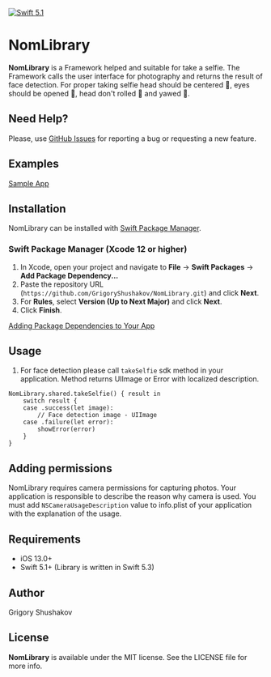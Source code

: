 
[![Swift 5.1](https://img.shields.io/badge/swift-5.1-red.svg?style=flat)](https://developer.apple.com/swift)

# NomLibrary

**NomLibrary** is a Framework helped and suitable for take a selfie. The Framework calls the user interface for photography and returns the result of face detection. For proper taking selfie head should be centered 􀲏, eyes should be opened 􀦧, head don't rolled 􀯓 and yawed 􀪽.


## Need Help?

Please, use [GitHub Issues](https://github.com/GrigoryShushakov/nomlibrary/issues) for reporting a bug or requesting a new feature.


## Examples

[Sample App](https://github.com/GrigoryShushakov/NomLibraryClient)


## Installation

NomLibrary can be installed with [Swift Package Manager](https://swift.org/package-manager/).
### Swift Package Manager (Xcode 12 or higher)

1. In Xcode, open your project and navigate to **File** → **Swift Packages** → **Add Package Dependency...**
2. Paste the repository URL (`https://github.com/GrigoryShushakov/NomLibrary.git`) and click **Next**.
3. For **Rules**, select **Version (Up to Next Major)** and click **Next**.
4. Click **Finish**.

[Adding Package Dependencies to Your App](https://developer.apple.com/documentation/swift_packages/adding_package_dependencies_to_your_app)


## Usage

1. For face detection please call `takeSelfie` sdk method in your application.
Method returns UIImage or Error with localized description.

```
NomLibrary.shared.takeSelfie() { result in
    switch result {
    case .success(let image):
        // Face detection image - UIImage
    case .failure(let error):
        showError(error)
    }
}
```

## Adding permissions

NomLibrary requires camera permissions for capturing photos. Your application is responsible to describe the reason why camera is used. You must add `NSCameraUsageDescription` value to info.plist of your application with the explanation of the usage.


## Requirements

- iOS 13.0+
- Swift 5.1+ (Library is written in Swift 5.3)


## Author

Grigory Shushakov


## License

**NomLibrary** is available under the MIT license. See the LICENSE file for more info.

